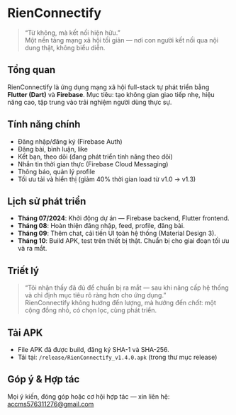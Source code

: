# RienConnectify

> “Từ không, mà kết nối hiện hữu.”  
> Một nền tảng mạng xã hội tối giản — nơi con người kết nối qua nội dung thật, không biểu diễn.

## Tổng quan
RienConnectify là ứng dụng mạng xã hội full-stack tự phát triển bằng **Flutter (Dart)** và **Firebase**. Mục tiêu: tạo không gian giao tiếp nhẹ, hiệu năng cao, tập trung vào trải nghiệm người dùng thực sự.

## Tính năng chính
- Đăng nhập/đăng ký (Firebase Auth)  
- Đăng bài, bình luận, like  
- Kết bạn, theo dõi (đang phát triển tính năng theo dõi)
- Nhắn tin thời gian thực (Firebase Cloud Messaging)  
- Thông báo, quản lý profile  
- Tối ưu tải và hiển thị (giảm 40% thời gian load từ v1.0 → v1.3)

## Lịch sử phát triển
- **Tháng 07/2024**: Khởi động dự án — Firebase backend, Flutter frontend.  
- **Tháng 08**: Hoàn thiện đăng nhập, feed, profile, đăng bài.  
- **Tháng 09**: Thêm chat, cải tiến UI toàn hệ thống (Material Design 3).  
- **Tháng 10**: Build APK, test trên thiết bị thật. Chuẩn bị cho giai đoạn tối ưu và ra mắt.

## Triết lý
> “Tôi nhận thấy đã đủ để chuẩn bị ra mắt — sau khi nâng cấp hệ thống và chỉ định mục tiêu rõ ràng hơn cho ứng dụng.”  
> RienConnectify không hướng đến lượng, mà hướng đến *chất*: một cộng đồng nhỏ, có chọn lọc, cùng phát triển.

## Tải APK
- File APK đã được build, đăng ký SHA-1 và SHA-256.  
- Tải tại: `/release/RienConnectify_v1.4.0.apk` (trong thư mục release)

## Góp ý & Hợp tác
Mọi ý kiến, đóng góp hoặc cơ hội hợp tác — xin liên hệ: accms576311276@gmail.com
